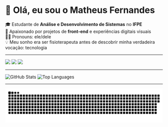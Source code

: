 <h1>👋 Olá, eu sou o Matheus Fernandes</h1>

<p>
🎓 Estudante de <strong>Análise e Desenvolvimento de Sistemas</strong> no <strong>IFPE</strong> <br>
🎨 Apaixonado por projetos de <strong>front-end</strong> e experiências digitais visuais <br>
🙋‍♂️ Pronouns: ele/dele <br>
💡 Meu sonho era ser fisioterapeuta antes de descobrir minha verdadeira vocação: tecnologia
</p>

---

<p>
<a href="https://www.linkedin.com/in/matheusdesouzafernandes/"><img src="https://img.shields.io/badge/LinkedIn-0077B5?style=for-the-badge&logo=linkedin&logoColor=white"></a>
<a href="mailto:matheusfernandes.trabalho@gmail.com"><img src="https://img.shields.io/badge/Gmail-D14836?style=for-the-badge&logo=gmail&logoColor=white"></a>
<a href="https://discordapp.com/users/mfernandes"><img src="https://img.shields.io/badge/Discord-5865F2?style=for-the-badge&logo=discord&logoColor=white"></a>
</p>

---

<p>
<img src="https://github-readme-stats.vercel.app/api?username=matheus-fernandes-dev&show_icons=true&theme=midnight-purple" alt="GitHub Stats" />
<img src="https://github-readme-stats.vercel.app/api/top-langs/?username=matheus-fernandes-dev&layout=compact&theme=midnight-purple" alt="Top Languages" />
</p>

---

![Snake animation](https://github.com/matheus-fernandes-dev/matheus-fernandes-dev/blob/output/github-contribution-grid-snake.svg)
